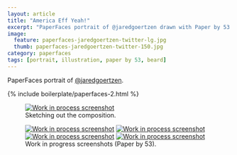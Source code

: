 ```yaml
---
layout: article
title: "America Eff Yeah!"
excerpt: "PaperFaces portrait of @jaredgoertzen drawn with Paper by 53 on an iPad."
image: 
  feature: paperfaces-jaredgoertzen-twitter-lg.jpg
  thumb: paperfaces-jaredgoertzen-twitter-150.jpg
category: paperfaces
tags: [portrait, illustration, paper by 53, beard]
---
```


PaperFaces portrait of [@jaredgoertzen](http://twitter.com/jaredgoertzen).

{% include boilerplate/paperfaces-2.html %}

<figure>
	<a href="{{ site.url }}/images/paperfaces-jaredgoertzen-process-1-lg.jpg"><img src="{{ site.url }}/images/paperfaces-jaredgoertzen-process-1-750.jpg" alt="Work in process screenshot"></a>
	<figcaption>Sketching out the composition.</figcaption>
</figure>

<figure class="half">
	<a href="{{ site.url }}/images/paperfaces-jaredgoertzen-process-2-lg.jpg"><img src="{{ site.url }}/images/paperfaces-jaredgoertzen-process-2-600.jpg" alt="Work in process screenshot"></a>
	<a href="{{ site.url }}/images/paperfaces-jaredgoertzen-process-3-lg.jpg"><img src="{{ site.url }}/images/paperfaces-jaredgoertzen-process-3-600.jpg" alt="Work in process screenshot"></a>
	<a href="{{ site.url }}/images/paperfaces-jaredgoertzen-process-4-lg.jpg"><img src="{{ site.url }}/images/paperfaces-jaredgoertzen-process-4-600.jpg" alt="Work in process screenshot"></a>
	<a href="{{ site.url }}/images/paperfaces-jaredgoertzen-process-5-lg.jpg"><img src="{{ site.url }}/images/paperfaces-jaredgoertzen-process-5-600.jpg" alt="Work in process screenshot"></a>
	<figcaption>Work in progress screenshots (Paper by 53).</figcaption>
</figure>